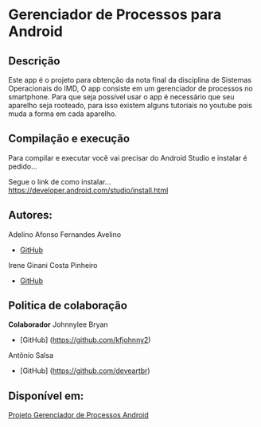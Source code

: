 # Gerenciador de Processos para Android

## Descrição

Este app é o projeto para obtenção da nota final da disciplina de Sistemas Operacionais do IMD, O app consiste em um gerenciador de processos no smartphone. Para que seja possível usar o app é necessário que seu aparelho seja rooteado, para isso existem alguns tutoriais no youtube pois muda a forma em cada aparelho.


## Compilação e execução
Para compilar e executar você vai precisar do Android Studio e instalar é pedido...

Segue o link de como instalar...
https://developer.android.com/studio/install.html


## Autores:

Adelino Afonso Fernandes Avelino
 - [GitHub](https://github.com/aafavelino)

Irene Ginani Costa Pinheiro 
 - [GitHub](https://github.com/IreneGinani)

## Politica de colaboração

**Colaborador**
Johnnylee Bryan
- [GitHub] (https://github.com/kfjohnny2)

Antônio Salsa
- [GitHub] (https://github.com/deveartbr)

## Disponível em:

[Projeto Gerenciador de Processos Android](https://github.com/aafavelino/Gerenciador_de_Processos_android)



